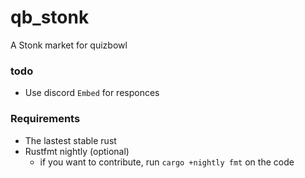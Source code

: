 # qb_stonk
A Stonk market for quizbowl
### todo
- Use discord `Embed` for responces
### Requirements
- The lastest stable rust
- Rustfmt nightly (optional)
    - if you want to contribute, run `cargo +nightly fmt` on the code
